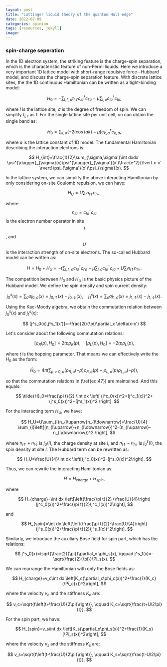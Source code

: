 ```yaml
---
layout: post
title: "Luttinger liquid theory of the quantum Hall edge"
date: 2022-07-09
categories: opinion
tags: [resources, jekyll]
image:
---
```


### spin-charge seperation
In the 1D electron system, the striking feature is the charge-spin separation, which is the characteristic feature of non-Fermi liquids. Here we introduce a very important 1D lattice model with short-range repulsive force--Hubbard model, and discuss the charge-spin separation feature. With discrete lattice sites, the the 1D continuous Hamiltonian can be written as a tight-binding model:

$$
H_0=-\sum_{l,l',\sigma} t_{l,l'}c^{\dagger}_{l\sigma}c_{l'\sigma}-\mu\sum_{l,\sigma}c^{\dagger}_{l\sigma}c_{l\sigma}, 
$$

where $l$ is the lattice site, $\sigma$ is the degree of freedom of spin. We can simplify $t_{l,l'}$ as $t$. For the single lattice site per unit cell, on can obtain the single band as:

$$
H_0=\sum_{k,\sigma} \left(-2t\cos(ak)-\mu \right) c^{\dagger}_{k,\sigma}c_{k,\sigma},
$$

where $a$ is the lattice constant of 1D model. The fundamental Hamiltonian describing the interaction electrons is: 

$$
H_{int}=\frac{1}{2}\sum_{\sigma,\sigma'}\int dxdx' \psi^{\dagger}_{\sigma}(x)\psi^{\dagger}_{\sigma'}(x')\frac{e^2}{\lvert x-x' \rvert}\psi_{\sigma'}(x')\psi_{\sigma}(x).
$$

In the lattice system, we can simplify the above interacting Hamiltonian by only considering on-site Coulomb repulsion, we can have:

$$
H_{U}=U\sum_{l}n_{l\uparrow}n_{l\downarrow},
$$

where $$n_{l\sigma}=c^{\dagger}_{l\sigma}c_{l\sigma}$$ is the electron number operator in site $$l$$, and $$U$$ is the interaction strength of on-site electrons. The so-called Hubbard model can be written as:

$$
H=H_0+H_U
=-t\sum_{l,l',\sigma}c^{\dagger}_{l\sigma}c_{l'\sigma}-\mu\sum_{l,\sigma}c^{\dagger}_{l\sigma}c_{l\sigma}+U\sum_{l}n_{l\uparrow}n_{l\downarrow}.
$$

The competition between $H_0$ and $H_U$ is the basic physics picture of the Hubbard model. We define the spin density and spin current density:

$$
j^s_0(x)=\sum_{\sigma}\sigma j_{0,\sigma}(x)=j_{0,\uparrow}(x)-j_{0,\downarrow}(x),\quad
j^s_1(x)=\sum_{\sigma}\sigma j_{1,\sigma}(x)=j_{1,\uparrow}(x)-j_{1,\downarrow}(x).
$$

Using the Kac-Moody algebra, we obtain the commutation relation between $j^s_0(x)$ and $j^s_1(x)$: 

$$
[j^s_0(x),j^s_1(x')]=-\frac{2i}{\pi}\partial_x \delta(x-x')
$$

Let's consider about the following commutation relations:

$$
[\rho_{R}(p),H_0]=2t p \rho_R(p),\quad
[\rho_{L}(p),H_0]=-2t p \rho_L(p),
$$

where $t$ is the hopping parameter. That means we can effectively write the $H_0$ as the form:

$$
\tilde{H}_0=4\pi t \sum_{p>0,\sigma}(\rho_{R,\sigma}(-p)\rho_{R,\sigma}(p)+\rho_{L,\sigma}(p)\rho_{L,\sigma}(-p)),
$$

so that the commutation relations in (\ref{eq:47}) are maintained. And this equals:

$$
\tilde{H}_0=\frac{\pi t}{2} \int dx \left[ (j^c_0(x))^2+(j^c_1(x))^2+(j^s_0(x))^2+(j^s_1(x))^2 \right].
$$

For the interacting term $H_U$, we have:

$$
H_U=U\sum_{l}n_{l\uparrow}n_{l\downarrow}=\frac{U}{4} \sum_{l}\left[(n_{l\uparrow}+n_{l\downarrow})^2-(n_{l\uparrow}-n_{l\downarrow})^2 \right],
$$

where $n_{l\uparrow}+n_{l\downarrow}$ is $j_0(l)$, the charge density at site $l$, and $n_{l\uparrow}-n_{l\downarrow}$ is $j^s_0(l)$, the spin density at site $l$. The Hubbard term can be rewritten as:  

$$
H_U=\frac{U}{4}\int dx \left[(j^c_0(x))^2-(j^s_0(x))^2\right].
$$

Thus, we can rewrite the interacting Hamiltonian as: 

$$
H=H_{charge}+H_{spin},
$$

where

$$
H_{charge}=\int dx \left[\left(\frac{\pi t}{2}+\frac{U}{4}\right)(j^c_0(x))^2+\frac{\pi t}{2}(j^c_1(x))^2\right],
$$

and 

$$
H_{spin}=\int dx \left[\left(\frac{\pi t}{2}-\frac{U}{4}\right)(j^s_0(x))^2+\frac{\pi t}{2}(j^s_1(x))^2\right].
$$

Similarly, we introduce the auxiliary Bose field for spin part, which has the relations:

$$
j^s_0(x)=\sqrt{\frac{2}{\pi}}\partial_x \phi_s(x), \qquad
j^s_1(x)=-\sqrt{\frac{2}{\pi}}\Pi_s(x).
$$

We can rearrange the Hamiltonian with only the Bose fields as:

$$
H_{charge}=v_c\int dx \left[K_c(\partial_x\phi_c(x))^2+\frac{1}{K_c}(\Pi_c(x))^2\right],
$$

where the velocity $v_c$ and the stiffness $K_c$ are:

$$
v_c=\sqrt{t\left(t+\frac{U}{2\pi}\right)}, \qquad K_c=\sqrt{\frac{t+U/2\pi}{t}}.
$$

For the spin part, we have: 

$$
H_{spin}=v_s\int dx \left[K_s(\partial_x\phi_s(x))^2+\frac{1}{K_s}(\Pi_s(x))^2\right],
$$

where the velocity $v_s$ and the stiffness $K_s$ are:

$$
v_s=\sqrt{t\left(t-\frac{U}{2\pi}\right)}, \qquad K_s=\sqrt{\frac{t-U/2\pi}{t}}.
$$

